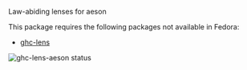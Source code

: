 Law-abiding lenses for aeson

This package requires the following packages not available in Fedora:

* [ghc-lens](../ghc-lens)

![ghc-lens-aeson status](https://copr.fedorainfracloud.org/coprs/g/weldr/bdcs-haskell-deps/package/ghc-lens-aeson/status_image/last_build.png)
